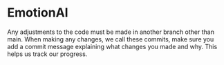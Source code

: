 # EmotionAI

Any adjustments to the code must be made in another branch other than main. When making any changes, we call these commits, make sure you add a commit message explaining what changes you made and why. This helps us track our progress. 

